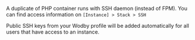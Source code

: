 A duplicate of PHP container runs with SSH daemon (instead of FPM). You can find access information on `[Instance] > Stack > SSH`

Public SSH keys from your Wodby profile will be added automatically for all users that have access to an instance. 
